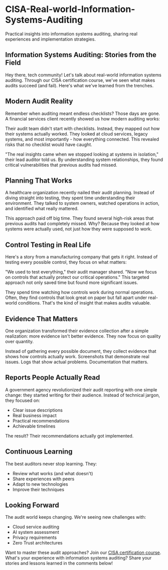 # CISA-Real-world-Information-Systems-Auditing
Practical insights into information systems auditing, sharing real experiences and implementation strategies.

## Information Systems Auditing: Stories from the Field

Hey there, tech community! Let's talk about real-world information systems auditing. Through our CISA certification course, we've seen what makes audits succeed (and fail). Here's what we've learned from the trenches.

## Modern Audit Reality

Remember when auditing meant endless checklists? Those days are gone. A financial services client recently showed us how modern auditing works:

Their audit team didn't start with checklists. Instead, they mapped out how their systems actually worked. They looked at cloud services, legacy systems, and most importantly - how everything connected. This revealed risks that no checklist would have caught.

"The real insights came when we stopped looking at systems in isolation," their lead auditor told us. By understanding system relationships, they found critical vulnerabilities that previous audits had missed.

## Planning That Works

A healthcare organization recently nailed their audit planning. Instead of diving straight into testing, they spent time understanding their environment. They talked to system owners, watched operations in action, and identified what really mattered.

This approach paid off big time. They found several high-risk areas that previous audits had completely missed. Why? Because they looked at how systems were actually used, not just how they were supposed to work.

## Control Testing in Real Life

Here's a story from a manufacturing company that gets it right. Instead of testing every possible control, they focus on what matters:

"We used to test everything," their audit manager shared. "Now we focus on controls that actually protect our critical operations." This targeted approach not only saved time but found more significant issues.

They spend time watching how controls work during normal operations. Often, they find controls that look great on paper but fall apart under real-world conditions. That's the kind of insight that makes audits valuable.

## Evidence That Matters

One organization transformed their evidence collection after a simple realization: more evidence isn't better evidence. They now focus on quality over quantity.

Instead of gathering every possible document, they collect evidence that shows how controls actually work. Screenshots that demonstrate real issues. Logs that show actual problems. Documentation that matters.

## Reports People Actually Read

A government agency revolutionized their audit reporting with one simple change: they started writing for their audience. Instead of technical jargon, they focused on:

- Clear issue descriptions
- Real business impact
- Practical recommendations
- Achievable timelines

The result? Their recommendations actually got implemented.

## Continuous Learning

The best auditors never stop learning. They:
- Review what works (and what doesn't)
- Share experiences with peers
- Adapt to new technologies
- Improve their techniques

## Looking Forward

The audit world keeps changing. We're seeing new challenges with:
- Cloud service auditing
- AI system assessment
- Privacy requirements
- Zero Trust architectures

Want to master these audit approaches? Join our [CISA certification course](https://www.eccentrix.ca/formations/securite-informationnelle/certified-information-systems-auditor-cisa-cs8528/). What's your experience with information systems auditing? Share your stories and lessons learned in the comments below!
